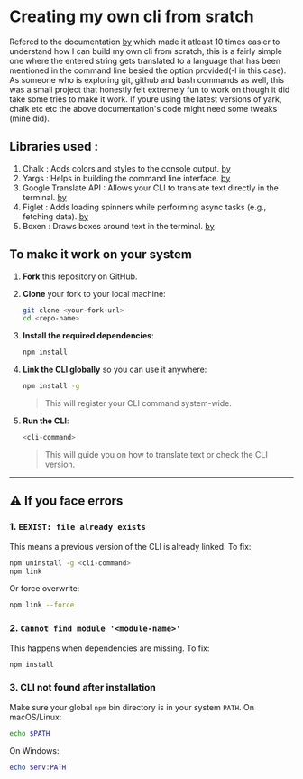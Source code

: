 # Creating my own cli from sratch

Refered to the documentation [by](https://medium.com/@manavshrivastava/lets-build-a-cli-command-line-interface-with-node-js-d3b5faacc5ea) which made it atleast 10 times easier to understand how I can build my own cli from scratch, this is a fairly simple one where the entered string gets translated to a language that has been mentioned in the command line besied the option provided(-l in this case). 
As someone who is exploring git, github and bash commands as well, this was a small project that honestly felt extremely fun to work on though it did take some tries to make it work. 
If youre using the latest versions of yark, chalk etc etc the above documentation's code might need some tweaks (mine did).

  
## Libraries used :
1. Chalk : Adds colors and styles to the console output. [by](https://www.npmjs.com/package/chalk/v/4.1.0)
2. Yargs : Helps in building the command line interface. [by](https://www.npmjs.com/package/yargs)
3. Google Translate API :	Allows your CLI to translate text directly in the terminal. [by](https://cloud.google.com/translate/docs/reference/rest)
4. Figlet : Adds loading spinners while performing async tasks (e.g., fetching data). [by](https://www.npmjs.com/package/figlet)
5. Boxen : Draws boxes around text in the terminal. [by](https://www.npmjs.com/package/boxen)



## To make it work on your system

1. **Fork** this repository on GitHub.  
2. **Clone** your fork to your local machine:  
   ```bash
   git clone <your-fork-url>
   cd <repo-name>
   ```

3. **Install the required dependencies**:

   ```bash
   npm install
   ```

4. **Link the CLI globally** so you can use it anywhere:

   ```bash
   npm install -g
   ```

   > This will register your CLI command system-wide.

5. **Run the CLI**:

   ```bash
   <cli-command>
   ```

   > This will guide you on how to translate text or check the CLI version.

---

## ⚠ If you face errors

### 1. `EEXIST: file already exists`

This means a previous version of the CLI is already linked.
To fix:

```bash
npm uninstall -g <cli-command>
npm link
```

Or force overwrite:

```bash
npm link --force
```

### 2. `Cannot find module '<module-name>'`

This happens when dependencies are missing.
To fix:

```bash
npm install
```

### 3. CLI not found after installation

Make sure your global `npm` bin directory is in your system `PATH`.
On macOS/Linux:

```bash
echo $PATH
```

On Windows:

```powershell
echo $env:PATH
```


